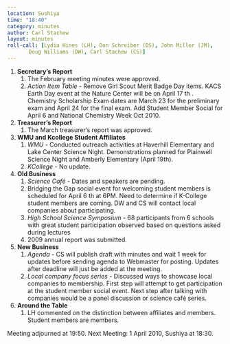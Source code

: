 ```yaml
---
location: Sushiya
time: "18:40"
category: minutes
author: Carl Stachew
layout: minutes
roll-call: [Lydia Hines (LH), Don Schreiber (DS), John Miller (JM),
	   Doug Williams (DW), Carl Stachew (CS)]
---
```


1. **Secretary’s Report**
   1. The February meeting minutes were approved.
   2. *Action Item Table* - Remove Girl Scout Merit Badge Day items. KACS Earth Day event at the Nature Center will be on April 17 th . Chemistry Scholarship Exam dates are March 23 for the preliminary exam and April 24 for the final exam. Add Student Member Social for April 6 and National Chemistry Week Oct 2010.
2. **Treasurer’s Report**
   1. The March treasurer’s report was approved.
3. **WMU and Kcollege Student Affiliates**
   1. *WMU* - Conducted outreach activities at Haverhill Elementary and Lake Center Science Night. Demonstrations planned for Plainwell Science Night and Amberly Elementary (April 19th).
   2. *KCollege* - No update.
4. **Old Business**
   1. *Science Café* - Dates and speakers are pending.
   2. Bridging the Gap social event for welcoming student members is scheduled for April 6 th at 6PM. Need to determine if K-College student members are coming. DW and CS will contact local companies about participating.
   3. *High School Science Symposium* - 68 participants from 6 schools with great student participation observed based on questions asked during lectures
   4. 2009 annual report was submitted.
5. **New Business**
   1. *Agenda* - CS will publish draft with minutes and wait 1 week for updates before sending agenda to Webmaster for posting. Updates after deadline will just be added at the meeting.
   2. *Local company focus series* - Discussed ways to showcase local companies to membership. First step will attempt to get participation at the student member social event. Next step after talking with companies would be a panel discussion or science café series.
6. **Around the Table**
   1. LH commented on the distinction between affiliates and members. Student members are members.

Meeting adjourned at 19:50.
Next Meeting: 1 April 2010, Sushiya at 18:30.
